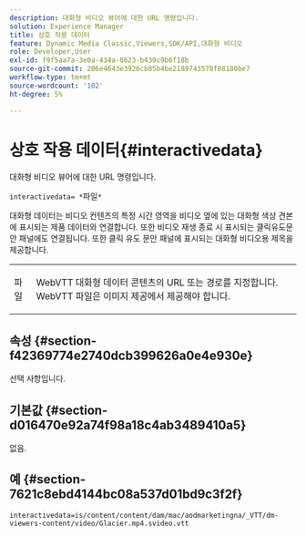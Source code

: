 ```yaml
---
description: 대화형 비디오 뷰어에 대한 URL 명령입니다.
solution: Experience Manager
title: 상호 작용 데이터
feature: Dynamic Media Classic,Viewers,SDK/API,대화형 비디오
role: Developer,User
exl-id: f9f5aa7a-3e0a-434a-8623-b439c9b6f18b
source-git-commit: 206e4643e3926cb85b4be2189743578f88180be7
workflow-type: tm+mt
source-wordcount: '102'
ht-degree: 5%

---
```


# 상호 작용 데이터{#interactivedata}

대화형 비디오 뷰어에 대한 URL 명령입니다.

`interactivedata= *`파일`*`

대화형 데이터는 비디오 컨텐츠의 특정 시간 영역을 비디오 옆에 있는 대화형 색상 견본에 표시되는 제품 데이터와 연결합니다. 또한 비디오 재생 종료 시 표시되는 클릭유도문안 패널에도 연결됩니다. 또한 클릭 유도 문안 패널에 표시되는 대화형 비디오용 제목을 제공합니다.

<table id="table_C616483932C2482CA9794DDD7313FD7C"> 
 <tbody> 
  <tr> 
   <td colname="col1"> <p> <span class="codeph"> <span class="varname"> 파일</span> </span> </p> </td> 
   <td colname="col2"> <p> WebVTT 대화형 데이터 콘텐츠의 URL 또는 경로를 지정합니다. WebVTT 파일은 이미지 제공에서 제공해야 합니다. </p> </td> 
  </tr> 
 </tbody> 
</table>

## 속성 {#section-f42369774e2740dcb399626a0e4e930e}

선택 사항입니다.

## 기본값 {#section-d016470e92a74f98a18c4ab3489410a5}

없음.

## 예 {#section-7621c8ebd4144bc08a537d01bd9c3f2f}

```
interactivedata=is/content/content/dam/mac/aodmarketingna/_VTT/dm-viewers-content/video/Glacier.mp4.svideo.vtt
```
